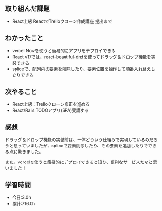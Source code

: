 ## 取り組んだ課題
- React上級 ReactでTrelloクローン作成講座 提出まで

## わかったこと
- vercel Nowを使うと簡易的にアプリをデプロイできる
- React v17では、react-beautiful-dndを使ってドラッグ＆ドロップ機能を実装できる
- spliceで、配列内の要素を削除したり、要素位置を操作して順番入れ替えしたりできる

## 次やること
- React上級：Trelloクローン修正を進める
- React/Rails TODOアプリ(SPA)受講する

## 感想
ドラッグ＆ドロップ機能の実装前は、一体どういう仕組みで実現しているのだろうと思っていましたが、spliceで要素削除したり、その要素を追加したりでできる点に驚きました。

また、vercelを使うと簡易的にデプロイできると知り、便利なサービスだなと思いました！

## 学習時間
- 今日:3.0h
- 累計:716.0h
